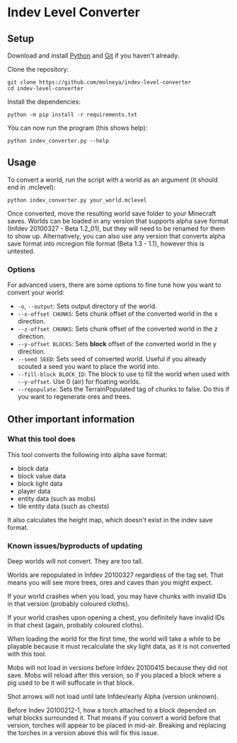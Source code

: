 
# Indev Level Converter

## Setup

Download and install [Python](https://www.python.org/downloads/) and [Git](https://git-scm.com/downloads) if you haven't already.

Clone the repository:
```
git clone https://github.com/molneya/indev-level-converter
cd indev-level-converter
```

Install the dependencies:
```
python -m pip install -r requirements.txt
```

You can now run the program (this shows help):
```
python indev_converter.py --help
```

## Usage

To convert a world, run the script with a world as an argument (it should end in .mclevel):
```
python indev_converter.py your_world.mclevel
```

Once converted, move the resulting world save folder to your Minecraft saves. Worlds can be loaded in any version that supports alpha save format (Infdev 20100327 - Beta 1.2_01), but they will need to be renamed for them to show up. Alternatively, you can also use any version that converts alpha save format into mcregion file format (Beta 1.3 - 1.1), however this is untested.

<!--
**Some users may need to run the program as administrator to get it to work. You can do this on Windows by opening command prompt as administrator and running the program from there.**
Note from future me: check why this was needed again?
-->

### Options

For advanced users, there are some options to fine tune how you want to convert your world:

- `-o`, `--output`: Sets output directory of the world.
- `--x-offset CHUNKS`: Sets chunk offset of the converted world in the x direction.
- `--z-offset CHUNKS`: Sets chunk offset of the converted world in the z direction.
- `--y-offset BLOCKS`: Sets **block** offset of the converted world in the y direction.
- `--seed SEED`: Sets seed of converted world. Useful if you already scouted a seed you want to place the world into.
- `--fill-block BLOCK_ID`: The block to use to fill the world when used with `--y-offset`. Use 0 (air) for floating worlds.
- `--repopulate`: Sets the TerrainPopulated tag of chunks to false. Do this if you want to regenerate ores and trees.

## Other important information

### What this tool does

This tool converts the following into alpha save format:
- block data
- block value data
- block light data
- player data
- entity data (such as mobs)
- tile entity data (such as chests)

It also calculates the height map, which doesn't exist in the indev save format.

### Known issues/byproducts of updating

Deep worlds will not convert. They are too tall.

Worlds are repopulated in Infdev 20100327 regardless of the tag set. That means you will see more trees, ores and caves than you might expect.

If your world crashes when you load, you may have chunks with invalid IDs in that version (probably coloured cloths).

If your world crashes upon opening a chest, you definitely have invalid IDs in that chest (again, probably coloured cloths).

When loading the world for the first time, the world will take a while to be playable because it must recalculate the sky light data, as it is not converted with this tool.

Mobs will not load in versions before Infdev 20100415 because they did not save. Mobs will reload after this version, so if you placed a block where a pig used to be it will suffocate in that block.

Shot arrows will not load until late Infdev/early Alpha (version unknown).

Before Indev 20100212-1, how a torch attached to a block depended on what blocks surrounded it. That means if you convert a world before that version, torches will appear to be placed in mid-air. Breaking and replacing the torches in a version above this will fix this issue.
